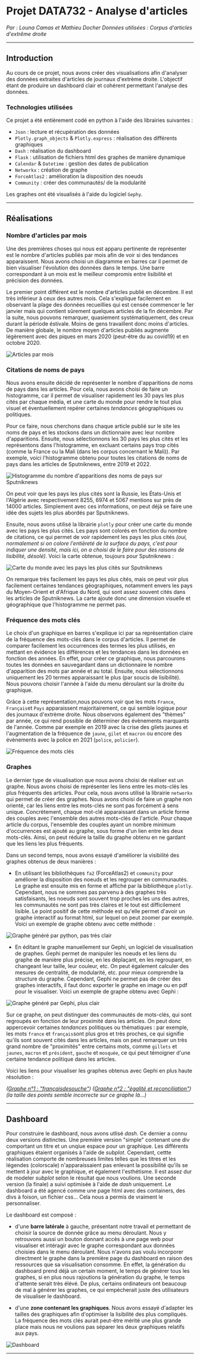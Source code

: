 # **Projet DATA732 - Analyse d'articles**

*Par : Louna Camas et Mathieu Docher*
*Données utilisées : Corpus d'articles d'extrême droite* 

---

## Introduction 

Au cours de ce projet, nous avons créer des visualisations afin d'analyser des données extraites d'articles de journaux d'extrème droite. L'objectif étant de produire un dashboard clair et cohérent permettant l'analyse des données.

### Technologies utilisées

Ce projet a été entièrement codé en python à l'aide des librairies suivantes :
- `Json` : lecture et récupération des données
- `Plotly.graph_objects` & `Plotly.express` : réalisation des différents graphiques
- `Dash` : réalisation du dashboard
- `Flask` : utilisation de fichiers html des graphes de manière dynamique
- `Calendar` & `Datetime` : gestion des dates de publication
- `Networkx` : création de graphe
- `ForceAtlas2` : amélioration la disposition des noeuds
- `Community` : créer des communautés/ de la modularité


Les graphes ont été visualisés à l'aide du logiciel `Gephy`.

---

## Réalisations

### Nombre d'articles par mois

Une des premières choses qui nous est apparu pertinente de représenter est le nombre d'articles publiés par mois afin de voir si des tendances apparaissent. Nous avons choisi un diagramme en barres car il permet de bien visualiser l'évolution des données dans le temps. Une barre correspondant à un mois est le meilleur compromis entre lisibilité et précision des données.

Le premier point différent est le nombre d'articles publié en décembre. Il est très inférieur à ceux des autres mois. Cela s'explique facilement en observant la plage des données recueillies qui est censée commencer le 1er janvier mais qui contient sûrement quelques articles de la fin décembre.
Par la suite, nous pouvons remarquer, quasiement systématiquement, des creux durant la période éstivale. Moins de gens travaillent donc moins d'articles.
De manière globale, le nombre moyen d'articles publiés augmente légèrement avec des piques en mars 2020 (peut-être du au covid19) et en octobre 2020.

![Articles par mois](pictures/articles_per_month.png) 

### Citations de noms de pays

Nous avons ensuite décidé de représenter le nombre d'apparitions de noms de pays dans les articles. Pour cela, nous avons choisi de faire un histogramme, car il permet de visualiser rapidement les 30 pays les plus cités par chaque média, et une carte du monde pour rendre le tout plus visuel et éventuellement repérer certaines _tendances_ géographiques ou politiques.

Pour ce faire, nous cherchons dans chaque article publié sur le site les noms de pays et les stockons dans un dictionnaire avec leur nombre d'apparitions. Ensuite, nous sélectionnons les 30 pays les plus cités et les représentons dans l'histogramme, en excluant certains pays trop cités (comme la France ou la Mali (dans les corpus concernant le Mali)). Par exemple, voici l'histogramme obtenu pour toutes les citations de noms de pays dans les articles de Sputniknews, entre 2019 et 2022. 

![Histogramme du nombre d'apparitions des noms de pays sur Sputniknews](pictures/country_hist.png)

On peut voir que les pays les plus cités sont la Russie, les États-Unis et l'Algérie avec respectivement 8255, 6974 et 5067 mentions sur près de 14000 articles. Simplement avec ces informations, on peut déjà se faire une idée des sujets les plus abordés par Sputniknews.

Ensuite, nous avons utilisé la librairie `plotly` pour créer une carte du monde avec les pays les plus cités. Les pays sont colorés en fonction du nombre de citations, ce qui permet de voir rapidement les pays les plus cités _(oui, normalement si on colore l'entièreté de la surface du pays, c'est pour indiquer une densité, mais ici, on a choisi de le faire pour des raisons de lisibilité, désolé)_. Voici la carte obtenue, toujours pour Sputniknews :

![Carte du monde avec les pays les plus cités sur Sputniknews](pictures/country_map.png)

On remarque très facilement les pays les plus cités, mais on peut voir plus facilement certaines tendances géographiques, notamment envers les pays du Moyen-Orient et d'Afrique du Nord, qui sont assez souvent cités dans les articles de Sputniknews. La carte ajoute donc une dimension visuelle et géographique que l'histogramme ne permet pas.

### Fréquence des mots clés

Le choix d'un graphique en barres s'explique ici par sa représentation claire de la fréquence des mots-clés dans le corpus d'articles. Il permet de comparer facilement les occurrences des termes les plus utilisés, en mettant en évidence les différences et les tendances dans les données en fonction des années. En effet, pour créer ce graphique, nous parcourons toutes les données en sauvegardant dans un dictionnaire le nombre d'apparition des mots par année et au total. Ensuite, nous sélectionnons uniquement les 20 termes apparaissant le plus (par soucis de lisibilité). Nous pouvons choisir l'année à l'aide du menu déroulant sur la droite du graphique.

Grâce à cette représentation,nous pouvons voir que les mots `France`, `Français`et `Pays` apparaissent majoritairement, ce qui semble logique pour des journaux d'extrème droite. Nous observons également des "thèmes" par année, ce qui rend possible de déterminer des évènements marquants de l'année. Comme par exemple en 2019 avec la crise des gilets jaunes et l'augmentation de la fréquence de `jaune`, `gilet` et `macron` ou encore des évènements avec la police en 2021 (`police`, `policier`).

![Fréquence des mots clés](pictures/frequent_keywords.png) 

### Graphes
Le dernier type de visualisation que nous avons choisi de réaliser est un graphe. Nous avons choisi de représenter les liens entre les mots-clés les plus fréquents des articles. Pour cela, nous avons utilisé la librairie `networkx` qui permet de créer des graphes. Nous avons choisi de faire un graphe non orienté, car les liens entre les mots-clés ne sont pas forcément à sens unique. Concrètement, chaque mot-clé apparaissant dans un article forme des couples avec l'ensemble des autres mots-clés de l'article. Pour chaque article du corpus, l'ensemble des couples ayant un nombre minimum d'occurrences est ajouté au graphe, sous forme d'un lien entre les deux mots-clés. Ainsi, on peut réduire la taille du graphe obtenu en ne gardant que les liens les plus fréquents.

Dans un second temps, nous avons essayé d'améliorer la visibilité des graphes obtenus de deux manières :

- En utilisant les bibliothèques `fa2` (ForceAtlas2) et `community` pour améliorer la disposition des noeuds et les regrouper en communautés. Le graphe est ensuite mis en forme et affiché par la bibliothèque `plotly`. Cependant, nous ne sommes pas parvenu à des graphes très satisfaisants, les noeuds sont souvent trop proches les uns des autres, les communautés ne sont pas très claires et le tout est difficilement lisible. Le point positif de cette méthode est qu'elle permet d'avoir un graphe interactif au format html, sur lequel on peut zoomer par exemple. Voici un exemple de graphe obtenu avec cette méthode :

![Graphe généré par python, pas très clair](pictures/graph_python.png)

- En éditant le graphe manuellement sur Gephi, un logiciel de visualisation de graphes. Gephi permet de manipuler les noeuds et les liens du graphe de manière plus précise, en les déplaçant, en les regroupant, en changeant leur taille, leur couleur, etc. On peut également calculer des mesures de centralité, de modularité, etc. pour mieux comprendre la structure du graphe. Cependant, Gephi ne permet pas de créer des graphes interactifs, il faut donc exporter le graphe en image ou en pdf pour le visualiser. Voici un exemple de graphe obtenu avec Gephi :

![Graphe généré par Gephi, plus clair](pictures/graph_gephi_fdesouche.png)

Sur ce graphe, on peut distinguer des communautés de mots-clés, qui sont regroupés en fonction de leur proximité dans les articles. On peut donc appercevoir certaines _tendances_ politiques ou thématiques : par exemple, les mots `france` et `français`sont plus gros et très proches, ce qui signifie qu'ils sont souvent cités dans les articles, mais on peut remarquer un très grand nombre de "proximités" entre certains mots, comme `gillets` et `jaunes`, `macron` et `président`, `gauche` et `mosquée`, ce qui peut témoigner d'une certaine tendance politique dans les articles.

Voici les liens pour visualiser les graphes obtenus avec Gephi en plus haute résolution :

_([Graphe n°1 : "françaisdesouche"](https://mathieeeu.github.io/cours/data732/graph_gephi_fdesouche.png))_
_([Graphe n°2 : "égalité et reconciliation"](https://mathieeeu.github.io/cours/data732/graph_gephi_egalitereconcil.png))_ _(la taille des points semble incorrecte sur ce graphe là...)_

---

## Dashboard
Pour construire le dashboard, nous avons utlisé *dash*. Ce dernier a connu deux versions distinctes. Une première version "simple" contenant une div comportant un titre et un unqiue espace pour un graphique. Les différents graphiques étaient organisés à l'aide de *subplot*. Cependant, cettte réalisation comporte de nombreuses limites telles que les titres et les légendes (colorscale) n'apparaissaient pas enlevant la possibilité qu'ils se mettent à jour avec le graphique, et également l'esthétisme. Il est assez dur de modeler *subplot* selon le résultat que nous voulions.
Une seconde version (la finale) a suivi optimisée à l'aide de *dash* uniquement. Le dashboard a été agencé comme une page html avec des containers, des divs à foison, un fichier css... Cela nous a permis de vraiment le personnaliser.

Le dashboard est composé :

- d'une **barre latérale** à gauche, présentant notre travail et permettant de choisir la source de donnée grâce au menu déroulant. Nous y retrouvons aussi un bouton donnant accès à une page web pour visualiser et intéragir avec le graphe correspondant aux données choisies dans le menu déroulant. 
Nous n'avons pas voulu incorporer directment le graphe dans la première page du dashboard en raison des ressources que sa visualisation consomme. En effet, la génération du dashboard prend déjà un certain moment, le temps de générer tous les graphes, si en plus nous rajoutions la génération du graphe, le temps d'attente serait très élévé. De plus, certains ordinateurs ont beaucoup de mal à générer les graphes, ce qui empècherait juste des utilisateurs de visualiser le dashboard.

- d'une **zone contenant les graphiques**. Nous avons essayé d'adapter les tailles des graphiques afin d'optimiser la lisibilité des plus compliqués. La fréquence des mots clés aurait peut-être mérité une plus grande place mais nous ne voulions pas séparer les deux graphiques relatifs aux pays.

![Dashboard](pictures/dashboard.png) 

---